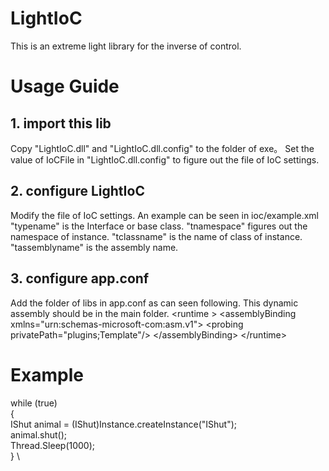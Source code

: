 # LightIoC
This is an extreme light library for the inverse of control.

# Usage Guide
## 1. import this lib
Copy "LightIoC.dll" and "LightIoC.dll.config" to the folder of exe。 Set the value of IoCFile in "LightIoC.dll.config" to figure out the file of IoC settings.
## 2. configure LightIoC
Modify the file of IoC settings. An example can be seen in ioc/example.xml
   "typename" is the Interface or base class. "tnamespace" figures out the namespace of instance. "tclassname" is the name of class of instance. "tassemblyname" is the assembly name.
## 3. configure app.conf
Add the folder of libs in app.conf as can seen following. This dynamic assembly should be in the main folder.
  &lt;runtime &gt;
    &lt;assemblyBinding xmlns="urn:schemas-microsoft-com:asm.v1"&gt;
      &lt;probing privatePath="plugins;Template"/&gt;
    &lt;/assemblyBinding&gt;
  &lt;/runtime&gt;


# Example
  while (true) \
  { \
      IShut animal = (IShut)Instance.createInstance("IShut"); \
      animal.shut(); \
      Thread.Sleep(1000); \
  } \
